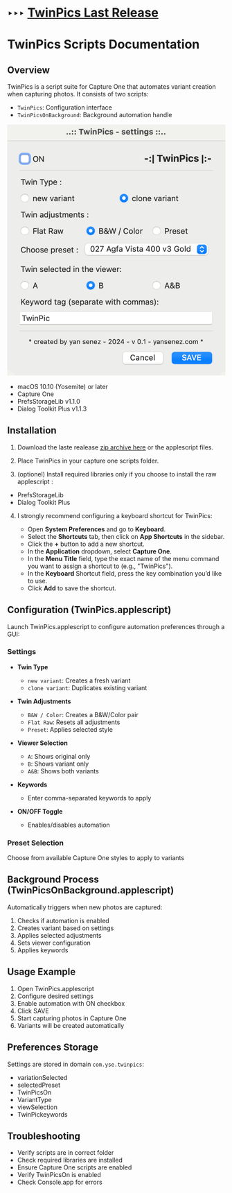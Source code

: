 # ‣‣‣ [TwinPics Last Release](https://github.com/Igrekess/TwinPics/releases)

# TwinPics Scripts Documentation

## Overview
TwinPics is a script suite for Capture One that automates variant creation when capturing photos. It consists of two scripts:
- `TwinPics`: Configuration interface
- `TwinPicsOnBackground`: Background automation handle

![twinpics](https://github.com/Igrekess/TwinPics/blob/main/img/twinpics.gif)

- macOS 10.10 (Yosemite) or later
- Capture One
- PrefsStorageLib v1.1.0
- Dialog Toolkit Plus v1.1.3

## Installation

1. Download the laste realease [zip archive here](https://github.com/Igrekess/TwinPics/releases/tag/0.3) or the applescript files.

2. Place TwinPics in your capture one scripts folder.

3. (optionel) Install required libraries only if you choose to install the raw applescript :
- PrefsStorageLib
- Dialog Toolkit Plus

4. I strongly recommend configuring a keyboard shortcut for TwinPics:

    - Open **System Preferences** and go to **Keyboard**.
    - Select the **Shortcuts** tab, then click on **App Shortcuts** in the sidebar.
    - Click the **+** button to add a new shortcut.
    - In the **Application** dropdown, select **Capture One**.
    - In the **Menu Title** field, type the exact name of the menu command you want to assign a shortcut to (e.g., "TwinPics").
    - In the **Keyboard** Shortcut field, press the key combination you’d like to use.
    - Click **Add** to save the shortcut.
   
## Configuration (TwinPics.applescript)

Launch TwinPics.applescript to configure automation preferences through a GUI:

### Settings

- **Twin Type**
  - `new variant`: Creates a fresh variant
  - `clone variant`: Duplicates existing variant

- **Twin Adjustments**
  - `B&W / Color`: Creates a B&W/Color pair
  - `Flat Raw`: Resets all adjustments
  - `Preset`: Applies selected style

- **Viewer Selection**
  - `A`: Shows original only
  - `B`: Shows variant only
  - `A&B`: Shows both variants

- **Keywords**
  - Enter comma-separated keywords to apply

- **ON/OFF Toggle**
  - Enables/disables automation

### Preset Selection
Choose from available Capture One styles to apply to variants

## Background Process (TwinPicsOnBackground.applescript)

Automatically triggers when new photos are captured:

1. Checks if automation is enabled
2. Creates variant based on settings
3. Applies selected adjustments
4. Sets viewer configuration
5. Applies keywords

## Usage Example

1. Open TwinPics.applescript
2. Configure desired settings
3. Enable automation with ON checkbox
4. Click SAVE
5. Start capturing photos in Capture One
6. Variants will be created automatically

## Preferences Storage

Settings are stored in domain `com.yse.twinpics`:
- variationSelected
- selectedPreset
- TwinPicsOn
- VariantType
- viewSelection
- TwinPickeywords

## Troubleshooting

- Verify scripts are in correct folder
- Check required libraries are installed
- Ensure Capture One scripts are enabled
- Verify TwinPicsOn is enabled
- Check Console.app for errors
